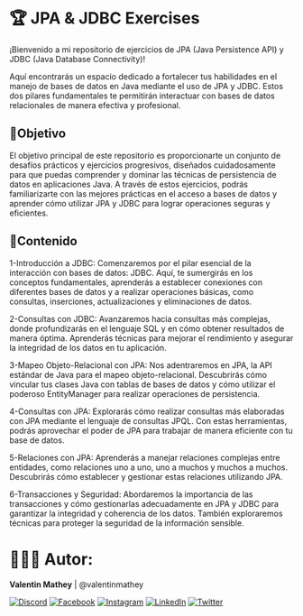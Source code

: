 # 🏆 JPA & JDBC Exercises
¡Bienvenido a mi repositorio de ejercicios de JPA (Java Persistence API) y JDBC (Java Database Connectivity)!

Aquí encontrarás un espacio dedicado a fortalecer tus habilidades en el manejo de bases de datos en Java mediante el uso de JPA y JDBC. Estos dos pilares fundamentales te permitirán interactuar con bases de datos relacionales de manera efectiva y profesional.

## 💫Objetivo
El objetivo principal de este repositorio es proporcionarte un conjunto de desafíos prácticos y ejercicios progresivos, diseñados cuidadosamente para que puedas comprender y dominar las técnicas de persistencia de datos en aplicaciones Java. A través de estos ejercicios, podrás familiarizarte con las mejores prácticas en el acceso a bases de datos y aprender cómo utilizar JPA y JDBC para lograr operaciones seguras y eficientes.

## 📂Contenido
1-Introducción a JDBC: Comenzaremos por el pilar esencial de la interacción con bases de datos: JDBC. Aquí, te sumergirás en los conceptos fundamentales, aprenderás a establecer conexiones con diferentes bases de datos y a realizar operaciones básicas, como consultas, inserciones, actualizaciones y eliminaciones de datos.

2-Consultas con JDBC: Avanzaremos hacia consultas más complejas, donde profundizarás en el lenguaje SQL y en cómo obtener resultados de manera óptima. Aprenderás técnicas para mejorar el rendimiento y asegurar la integridad de los datos en tu aplicación.

3-Mapeo Objeto-Relacional con JPA: Nos adentraremos en JPA, la API estándar de Java para el mapeo objeto-relacional. Descubrirás cómo vincular tus clases Java con tablas de bases de datos y cómo utilizar el poderoso EntityManager para realizar operaciones de persistencia.

4-Consultas con JPA: Explorarás cómo realizar consultas más elaboradas con JPA mediante el lenguaje de consultas JPQL. Con estas herramientas, podrás aprovechar el poder de JPA para trabajar de manera eficiente con tu base de datos.

5-Relaciones con JPA: Aprenderás a manejar relaciones complejas entre entidades, como relaciones uno a uno, uno a muchos y muchos a muchos. Descubrirás cómo establecer y gestionar estas relaciones utilizando JPA.

6-Transacciones y Seguridad: Abordaremos la importancia de las transacciones y cómo gestionarlas adecuadamente en JPA y JDBC para garantizar la integridad y coherencia de los datos. También exploraremos técnicas para proteger la seguridad de la información sensible.

# 🧑🏻‍💻 Autor:

<b>Valentin Mathey</b> | @valentinmathey

[![Discord](https://img.shields.io/badge/Discord-%237289DA.svg?logo=discord&logoColor=white)](https://discord.gg/valentinmathey) [![Facebook](https://img.shields.io/badge/Facebook-%231877F2.svg?logo=Facebook&logoColor=white)](https://facebook.com/https://www.facebook.com/ValentinEzequielMathey) [![Instagram](https://img.shields.io/badge/Instagram-%23E4405F.svg?logo=Instagram&logoColor=white)](https://instagram.com/https://www.instagram.com/valen.mathey/) [![LinkedIn](https://img.shields.io/badge/LinkedIn-%230077B5.svg?logo=linkedin&logoColor=white)](https://linkedin.com/in/https://www.linkedin.com/in/valentin-mathey/) [![Twitter](https://img.shields.io/badge/Twitter-%231DA1F2.svg?logo=Twitter&logoColor=white)](https://twitter.com/https://twitter.com/valen_mathey) 
